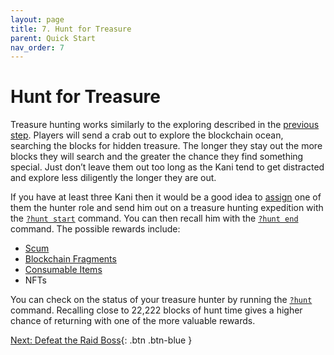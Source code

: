 ```yaml
---
layout: page
title: 7. Hunt for Treasure
parent: Quick Start
nav_order: 7
---
```

# Hunt for Treasure
Treasure hunting works similarly to the exploring described in the
[previous step](/quick-start/6-explore). Players will send a crab out to
explore the blockchain ocean, searching the blocks for hidden treasure. The
longer they stay out the more blocks they will search and the greater the
chance they find something special. Just don’t leave them out too long as the
Kani tend to get distracted and explore less diligently the longer they are
out.

If you have at least three Kani then it would be a good idea to
[assign](/docs/commands/#role) one of them the hunter role and send him out on
a treasure hunting expedition with the [`?hunt start`](/docs/commands/#hunt)
command. You can then recall him with the [`?hunt end`](/docs/commands/#hunt)
command. The possible rewards include:

- [Scum](/glossary/#scum)
- [Blockchain Fragments](/glossary/#blockchain-fragment)
- [Consumable Items](/glossary/#consumable-item)
- NFTs

You can check on the status of your treasure hunter by running the
[`?hunt`](/docs/commands/#hunt) command. Recalling close to 22,222 blocks of
hunt time gives a higher chance of returning with one of the more valuable
rewards.

[Next: Defeat the Raid Boss](/docs/quick-start/8-raid){: .btn .btn-blue }
